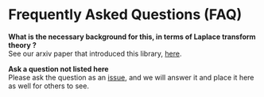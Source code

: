 # Frequently Asked Questions (FAQ)

**What is the necessary background for this, in terms of Laplace transform theory ?**<br>
See our arxiv paper that introduced this library, [here](https://arxiv.org/abs/2206.04843).<br>

**Ask a question not listed here**<br>
Please ask the question as an [issue](https://github.com/samholt/NeuralLaplace/issues), and we will answer it and place it here as well for others to see.<br>
